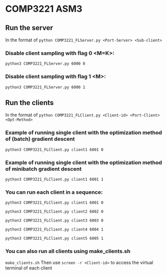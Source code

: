 # COMP3221 ASM3

## Run the server
In the format of `python COMP3221_FLServer.py <Port-Server> <Sub-client>`

### Disable client sampling with flag 0 <M=K>:
`python3 COMP3221_FLServer.py 6000 0` 

### Disable client sampling with flag 1 <M<K>>:
`python3 COMP3221_FLServer.py 6000 1` 

## Run the clients
In the format of `python COMP3221_FLClient.py <Client-id> <Port-Client> <Opt-Method>`
### Example of running single client with the optimization method of (batch) gradient descent
`python3 COMP3221_FLClient.py client1 6001 0` 
### Example of running single client with the optimization method of minibatch gradient descent
`python3 COMP3221_FLClient.py client1 6001 1` 

### You can run each client in a sequence:
`python3 COMP3221_FLClient.py client1 6001 0` 

`python3 COMP3221_FLClient.py client2 6002 0`

`python3 COMP3221_FLClient.py client3 6003 0`

`python3 COMP3221_FLClient.py client4 6004 1`

`python3 COMP3221_FLClient.py client5 6005 1`

### You can also run all clients using make_clients.sh
`make_clients.sh`
Then use `screen -r <Client-id>` to access the virtual terminal of each client


